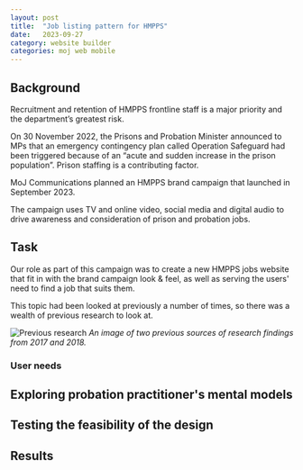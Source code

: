 ```yaml
---
layout: post
title:  "Job listing pattern for HMPPS"
date:   2023-09-27
category: website builder
categories: moj web mobile
---
```


## Background
Recruitment and retention of HMPPS frontline staff is a major priority and the department’s greatest risk. 

On 30 November 2022, the Prisons and Probation Minister announced to MPs that an emergency contingency plan called Operation Safeguard had been triggered because of an “acute and sudden increase in the prison population”. Prison staffing is a contributing factor.

MoJ Communications planned an HMPPS brand campaign that launched in September 2023.
 
The campaign uses TV and online video, social media and digital audio to drive awareness and consideration of prison and probation jobs. 

## Task
Our role as part of this campaign was to create a new HMPPS jobs website that fit in with the brand campaign look & feel, as well as serving the users' need to find a job that suits them.

This topic had been looked at previously a number of times, so there was a wealth of previous research to look at.

![Previous research](/portfolio/assets/images/hmpps-jobs/previous_research.png "An image of two previous sources of research findings from 2017 and 2018")
*An image of two previous sources of research findings from 2017 and 2018.*

### User needs


## Exploring probation practitioner's mental models


## Testing the feasibility of the design


## Results
